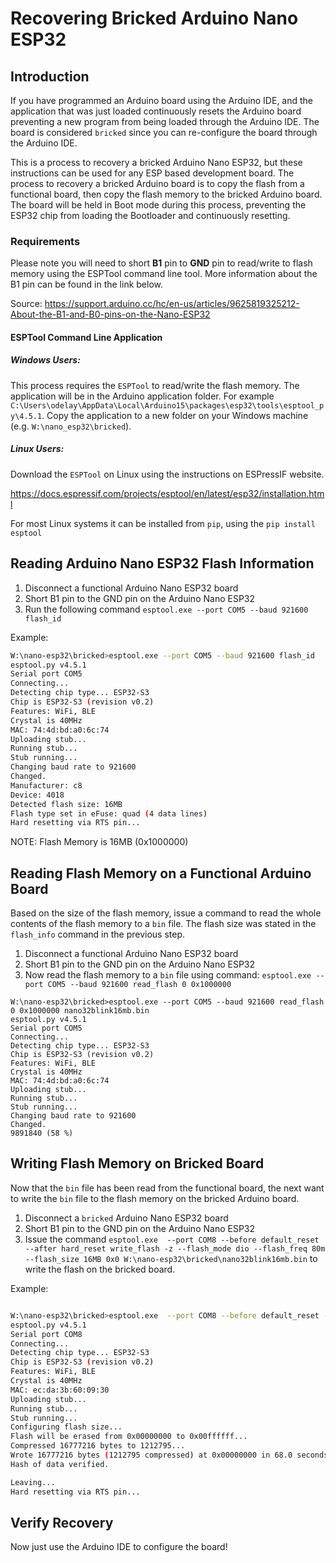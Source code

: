 # Recovering Bricked Arduino Nano ESP32

## Introduction

If you have programmed an Arduino board using the Arduino IDE, and the application that was just loaded continuously resets the Arduino board preventing a new program from being loaded through the Arduino IDE.  The board is considered `bricked` since you can re-configure the board through the Arduino IDE.  

This is a process to recovery a bricked Arduino Nano ESP32, but these instructions can be used for any ESP based development board.  The process to recovery a bricked Arduino board is to copy the flash from a functional board, then copy the flash memory to the bricked Arduino board.  The board will be held in Boot mode during this process, preventing the ESP32 chip from loading the Bootloader and continuously resetting.



### Requirements

Please note you will need to short **B1** pin to **GND** pin to read/write to flash memory using the ESPTool command line tool.  More information about the B1 pin can be found in the link below.

Source: https://support.arduino.cc/hc/en-us/articles/9625819325212-About-the-B1-and-B0-pins-on-the-Nano-ESP32

#### ESPTool Command Line Application

##### Windows Users:

This process requires the `ESPTool` to read/write the flash memory.  The application will be in the Arduino application folder.  For example `C:\Users\odelay\AppData\Local\Arduino15\packages\esp32\tools\esptool_py\4.5.1`.  Copy the application to a new folder on your Windows machine (e.g. `W:\nano_esp32\bricked`).  

##### Linux Users:

Download the `ESPTool` on Linux using the instructions on ESPressIF website. 

https://docs.espressif.com/projects/esptool/en/latest/esp32/installation.html

For most Linux systems it can be installed from `pip`, using the `pip install esptool`



## Reading Arduino Nano ESP32 Flash Information

1. Disconnect a functional Arduino Nano ESP32 board
2. Short B1 pin to the GND pin on the Arduino Nano ESP32
3. Run the following command `esptool.exe --port COM5 --baud 921600 flash_id`

Example:

```bash
W:\nano-esp32\bricked>esptool.exe --port COM5 --baud 921600 flash_id
esptool.py v4.5.1
Serial port COM5
Connecting...
Detecting chip type... ESP32-S3
Chip is ESP32-S3 (revision v0.2)
Features: WiFi, BLE
Crystal is 40MHz
MAC: 74:4d:bd:a0:6c:74
Uploading stub...
Running stub...
Stub running...
Changing baud rate to 921600
Changed.
Manufacturer: c8
Device: 4018
Detected flash size: 16MB
Flash type set in eFuse: quad (4 data lines)
Hard resetting via RTS pin...
```

NOTE: Flash Memory is 16MB (0x1000000)



## Reading Flash Memory on a Functional Arduino Board

Based on the size of the flash memory, issue a command to read the whole contents of the flash memory to a `bin` file.  The flash size was stated in the `flash_info` command in the previous step.

1. Disconnect a functional Arduino Nano ESP32 board
2. Short B1 pin to the GND pin on the Arduino Nano ESP32
3. Now read the flash memory to a `bin` file using command: `esptool.exe --port COM5 --baud 921600 read_flash 0 0x1000000`

```
W:\nano-esp32\bricked>esptool.exe --port COM5 --baud 921600 read_flash 0 0x1000000 nano32blink16mb.bin
esptool.py v4.5.1
Serial port COM5
Connecting...
Detecting chip type... ESP32-S3
Chip is ESP32-S3 (revision v0.2)
Features: WiFi, BLE
Crystal is 40MHz
MAC: 74:4d:bd:a0:6c:74
Uploading stub...
Running stub...
Stub running...
Changing baud rate to 921600
Changed.
9891840 (58 %)

```



## Writing Flash Memory on Bricked Board

Now that the `bin` file has been read from the functional board, the next want to write the `bin` file to the flash memory on the bricked Arduino board.

1. Disconnect a `bricked` Arduino Nano ESP32 board
2. Short B1 pin to the GND pin on the Arduino Nano ESP32
3. Issue the command `esptool.exe  --port COM8 --before default_reset --after hard_reset write_flash -z --flash_mode dio --flash_freq 80m --flash_size 16MB 0x0 W:\nano-esp32\bricked\nano32blink16mb.bin` to write the flash on the bricked board.

Example:

```bash

W:\nano-esp32\bricked>esptool.exe  --port COM8 --before default_reset --after hard_reset write_flash -z --flash_mode dio --flash_freq 80m --flash_size 16MB 0x0 W:\nano-esp32\bricked\nano32blink16mb.bin
esptool.py v4.5.1
Serial port COM8
Connecting...
Detecting chip type... ESP32-S3
Chip is ESP32-S3 (revision v0.2)
Features: WiFi, BLE
Crystal is 40MHz
MAC: ec:da:3b:60:09:30
Uploading stub...
Running stub...
Stub running...
Configuring flash size...
Flash will be erased from 0x00000000 to 0x00ffffff...
Compressed 16777216 bytes to 1212795...
Wrote 16777216 bytes (1212795 compressed) at 0x00000000 in 68.0 seconds (effective 1972.8 kbit/s)...
Hash of data verified.

Leaving...
Hard resetting via RTS pin...

```



## Verify Recovery

Now just use the Arduino IDE to configure the board!